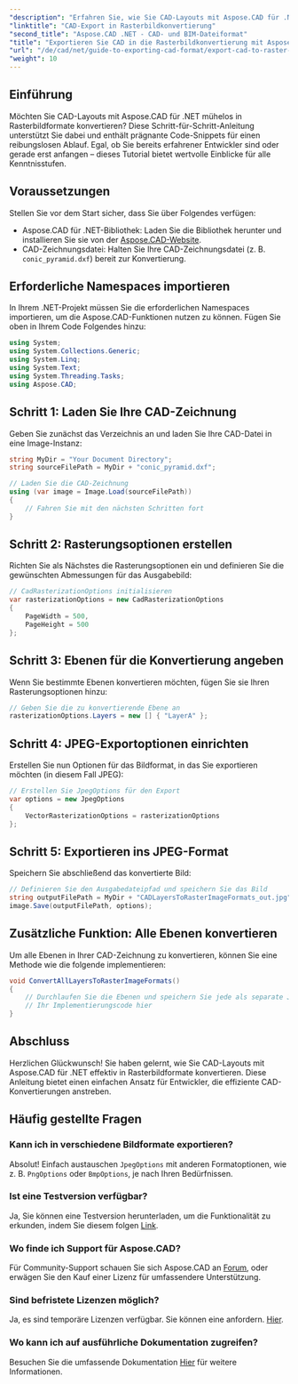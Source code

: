 ```yaml
---
"description": "Erfahren Sie, wie Sie CAD-Layouts mit Aspose.CAD für .NET effizient in verschiedene Rasterbildformate konvertieren. Diese umfassende Anleitung führt Sie mit klarem Code durch den Prozess."
"linktitle": "CAD-Export in Rasterbildkonvertierung"
"second_title": "Aspose.CAD .NET - CAD- und BIM-Dateiformat"
"title": "Exportieren Sie CAD in die Rasterbildkonvertierung mit Aspose.CAD für .NET"
"url": "/de/cad/net/guide-to-exporting-cad-format/export-cad-to-raster-image-conversion/"
"weight": 10
---
```


## Einführung

Möchten Sie CAD-Layouts mit Aspose.CAD für .NET mühelos in Rasterbildformate konvertieren? Diese Schritt-für-Schritt-Anleitung unterstützt Sie dabei und enthält prägnante Code-Snippets für einen reibungslosen Ablauf. Egal, ob Sie bereits erfahrener Entwickler sind oder gerade erst anfangen – dieses Tutorial bietet wertvolle Einblicke für alle Kenntnisstufen.

## Voraussetzungen

Stellen Sie vor dem Start sicher, dass Sie über Folgendes verfügen:

- Aspose.CAD für .NET-Bibliothek: Laden Sie die Bibliothek herunter und installieren Sie sie von der [Aspose.CAD-Website](https://releases.aspose.com/cad/net/).
- CAD-Zeichnungsdatei: Halten Sie Ihre CAD-Zeichnungsdatei (z. B. `conic_pyramid.dxf`) bereit zur Konvertierung.

## Erforderliche Namespaces importieren

In Ihrem .NET-Projekt müssen Sie die erforderlichen Namespaces importieren, um die Aspose.CAD-Funktionen nutzen zu können. Fügen Sie oben in Ihrem Code Folgendes hinzu:

```csharp
using System;
using System.Collections.Generic;
using System.Linq;
using System.Text;
using System.Threading.Tasks;
using Aspose.CAD;
```

## Schritt 1: Laden Sie Ihre CAD-Zeichnung

Geben Sie zunächst das Verzeichnis an und laden Sie Ihre CAD-Datei in eine Image-Instanz:

```csharp
string MyDir = "Your Document Directory";
string sourceFilePath = MyDir + "conic_pyramid.dxf";

// Laden Sie die CAD-Zeichnung
using (var image = Image.Load(sourceFilePath))
{
    // Fahren Sie mit den nächsten Schritten fort
}
```

## Schritt 2: Rasterungsoptionen erstellen

Richten Sie als Nächstes die Rasterungsoptionen ein und definieren Sie die gewünschten Abmessungen für das Ausgabebild:

```csharp
// CadRasterizationOptions initialisieren
var rasterizationOptions = new CadRasterizationOptions
{
    PageWidth = 500,
    PageHeight = 500
};
```

## Schritt 3: Ebenen für die Konvertierung angeben

Wenn Sie bestimmte Ebenen konvertieren möchten, fügen Sie sie Ihren Rasterungsoptionen hinzu:

```csharp
// Geben Sie die zu konvertierende Ebene an
rasterizationOptions.Layers = new [] { "LayerA" };
```

## Schritt 4: JPEG-Exportoptionen einrichten

Erstellen Sie nun Optionen für das Bildformat, in das Sie exportieren möchten (in diesem Fall JPEG):

```csharp
// Erstellen Sie JpegOptions für den Export
var options = new JpegOptions
{
    VectorRasterizationOptions = rasterizationOptions
};
```

## Schritt 5: Exportieren ins JPEG-Format

Speichern Sie abschließend das konvertierte Bild:

```csharp
// Definieren Sie den Ausgabedateipfad und speichern Sie das Bild
string outputFilePath = MyDir + "CADLayersToRasterImageFormats_out.jpg";
image.Save(outputFilePath, options);
```

## Zusätzliche Funktion: Alle Ebenen konvertieren

Um alle Ebenen in Ihrer CAD-Zeichnung zu konvertieren, können Sie eine Methode wie die folgende implementieren:

```csharp
void ConvertAllLayersToRasterImageFormats()
{
    // Durchlaufen Sie die Ebenen und speichern Sie jede als separate JPEG-Datei
    // Ihr Implementierungscode hier
}
```

## Abschluss

Herzlichen Glückwunsch! Sie haben gelernt, wie Sie CAD-Layouts mit Aspose.CAD für .NET effektiv in Rasterbildformate konvertieren. Diese Anleitung bietet einen einfachen Ansatz für Entwickler, die effiziente CAD-Konvertierungen anstreben.

## Häufig gestellte Fragen

### Kann ich in verschiedene Bildformate exportieren?

Absolut! Einfach austauschen `JpegOptions` mit anderen Formatoptionen, wie z. B. `PngOptions` oder `BmpOptions`, je nach Ihren Bedürfnissen.

### Ist eine Testversion verfügbar?

Ja, Sie können eine Testversion herunterladen, um die Funktionalität zu erkunden, indem Sie diesem folgen [Link](https://releases.aspose.com/cad/net/).

### Wo finde ich Support für Aspose.CAD?

Für Community-Support schauen Sie sich Aspose.CAD an [Forum](https://forum.aspose.com/c/cad/19), oder erwägen Sie den Kauf einer Lizenz für umfassendere Unterstützung.

### Sind befristete Lizenzen möglich?

Ja, es sind temporäre Lizenzen verfügbar. Sie können eine anfordern. [Hier](https://purchase.conholdate.com/temporary-license/).

### Wo kann ich auf ausführliche Dokumentation zugreifen?

Besuchen Sie die umfassende Dokumentation [Hier](https://reference.aspose.com/cad/net/) für weitere Informationen.